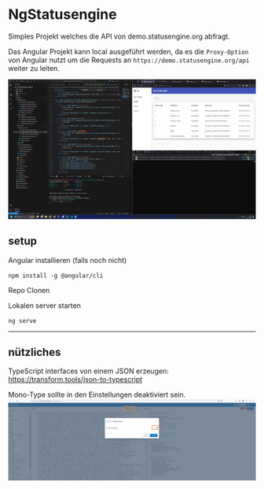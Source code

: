 # NgStatusengine

Simples Projekt welches die API von demo.statusengine.org abfragt.

Das Angular Projekt kann local ausgeführt werden, da es die `Proxy-Option` von Angular
nutzt um die Requests an `https://demo.statusengine.org/api` weiter zu leiten.

![code](angular.png)

## setup

Angular installieren (falls noch nicht)

```
npm install -g @angular/cli
```

Repo Clonen

Lokalen server starten
```
ng serve
```


---

## nützliches

TypeScript interfaces von einem JSON erzeugen: https://transform.tools/json-to-typescript

Mono-Type sollte in den Einstellungen deaktiviert sein.
![JSON to TS](json_to_ts.png)
